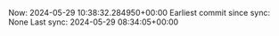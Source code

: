 Now: 2024-05-29 10:38:32.284950+00:00 Earliest commit since sync: None Last sync: 2024-05-29 08:34:05+00:00
